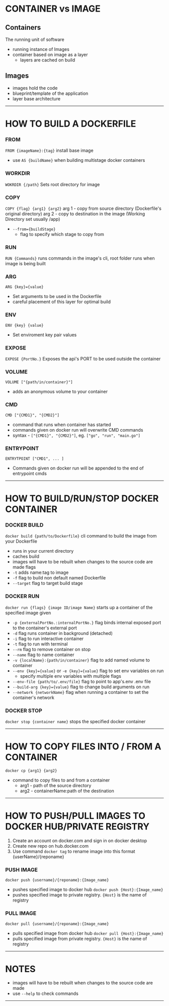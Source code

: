 # CONTAINER vs IMAGE

## Containers
The running unit of software
- running instance of Images
- container based on image as a layer
	- layers are cached on build

## Images
- images hold the code
-  blueprint/template of the application
- layer base architecture

---

# HOW TO BUILD A DOCKERFILE

### FROM
`FROM {imageName}:{tag}`
install base image
- use `AS {buildName}` when building multistage docker containers

### WORKDIR
`WOKRDIR {/path}`
Sets root directory for image

### COPY
`COPY {flag} {arg1} {arg2}`
arg 1 - copy from source directory (Dockerfile's original directory)
arg 2 - copy to destination in the image (Working Directory set usually /app)
- `--from={buildStage}`
	- flag to specify which stage to copy from

### RUN
`RUN {Commands}`
runs commands in the image's cli, root folder 
runs when image is being built

### ARG
`ARG {key}={value}`
- Set arguments to be used in the Dockerfile
- careful placement of this layer for optimal build

### ENV
`ENV {key} {value}`
- Set enviroment key pair values

### EXPOSE
`EXPOSE {PortNo.}`
Exposes the api's PORT to be used outside the container

### VOLUME
`VOLUME ["{path/in/container}"]`
- adds an anonymous volume to your container

### CMD
`CMD ["{CMD1}", "{CMD2}"]`
- command that runs when container has started
- commands given on docker run will overwrite CMD commands
- syntax - `["{CMD1}", "{CMD2}"]`, eg. `["go", "run", "main.go"]`

### ENTRYPOINT
`ENTRYTPOINT ["CMD1", ... ]`
- Commands given on docker run will be appended to the end of entrypoint cmds


---

# HOW TO BUILD/RUN/STOP DOCKER CONTAINER
### DOCKER BUILD
`docker build {path/to/Dockerfile}`
cli command to build the image from your Dockerfile
 - runs in your current directory
 - caches build
 - images will have to be rebuilt when changes to the source code are made
flags
- `-t` adds name:tag to image
- `-f` flag to build non default named Dockerfile
- `--target` flag to target build stage

### DOCKER RUN
`docker run {flags} {image ID/image Name}`
starts up a container of the specified image given
 - `-p {externalPortNo.:internalPortNo.}` flag binds internal exposed port to the container's external port
 - `-d` flag runs container in background (detached)
 - `-i` flag to run interactive container
 - `-t` flag to run with terminal
 - `--rm` flag to remove container on stop
 - `--name` flag to name container
 - `-v {localName}:{path/in/container}` flag to add named volume to container
 - `--env {key}={value}`  or `-e {key}={value}` flag to set env variables on run
	 - specify multiple env variables with multiple flags
 - `--env-file {path/to/.env/file}` flag to point to app's.env .env file
 - `--build-arg {key}={value}` flag to change build arguments on run
 - `--network {networkName}` flag when running a container to set the container's network

### DOCKER STOP
`docker stop {container name}`
stops the specified docker container

---

# HOW TO COPY FILES INTO / FROM A CONTAINER
`docker cp {arg1} {arg2}` 
- command to copy files to and from a container
	- arg1 - path of the source directory
	- arg2 - containerName:path of the destination

---

# HOW TO PUSH/PULL IMAGES TO DOCKER HUB/PRIVATE REGISTRY

1. Create an account on docker.com and sign in on docker desktop
2. Create new repo on hub.docker.com
3. Use command `docker tag`  to rename image into this format {userName}/{reponame}

### PUSH IMAGE
`docker push {username}/{reponame}:{Image_name}`
- pushes specified image to docker hub
`docker push {Host}:{Image_name}`
- pushes specified image to private registry. `{Host}` is the name of registry

### PULL IMAGE
`docker pull {username}/{reponame}:{Image_name}`
- pulls specified image from docker hub
`docker pull {Host}:{Image_name}`
- pulls specified image from private registry. `{Host}` is the name of registry

---

# NOTES
- images will have to be rebuilt when changes to the source code are made
- use `--help` to check commands

---
